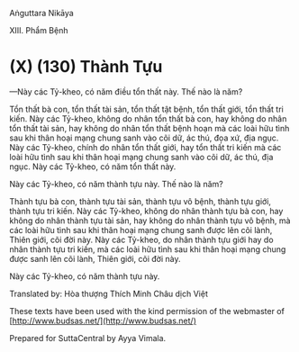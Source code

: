 Aṅguttara Nikāya

XIII. Phẩm Bệnh

# (X) (130) Thành Tựu

—Này các Tỷ-kheo, có năm điều tổn thất này. Thế nào là năm?

Tổn thất bà con, tổn thất tài sản, tổn thất tật bệnh, tổn thất giới, tổn thất tri kiến. Này các Tỷ-kheo, không do nhân tổn thất bà con, hay không do nhân tổn thất tài sản, hay không do nhân tổn thất bệnh hoạn mà các loài hữu tình sau khi thân hoại mạng chung sanh vào cõi dữ, ác thú, đọa xứ, địa ngục. Này các Tỷ-kheo, chính do nhân tổn thất giới, hay tổn thất tri kiến mà các loài hữu tình sau khi thân hoại mạng chung sanh vào cõi dữ, ác thú, địa ngục. Này các Tỷ-kheo, có năm tổn thất này.

Này các Tỷ-kheo, có năm thành tựu này. Thế nào là năm?

Thành tựu bà con, thành tựu tài sản, thành tựu vô bệnh, thành tựu giới, thành tựu tri kiến. Này các Tỷ-kheo, không do nhân thành tựu bà con, hay không do nhân thành tựu tài sản, hay không do nhân thành tựu vô bệnh, mà các loài hữu tình sau khi thân hoại mạng chung sanh được lên cõi lành, Thiên giới, cõi đời này. Này các Tỷ-kheo, do nhân thành tựu giới hay do nhân thành tựu tri kiến, mà các loài hữu tình sau khi thân hoại mạng chung được sanh lên cõi lành, Thiên giới, cõi đời này.

Này các Tỷ-kheo, có năm thành tựu này.

Translated by: Hòa thượng Thích Minh Châu dịch Việt

These texts have been used with the kind permission of the webmaster of [http://www.budsas.net/](http://www.budsas.net/)

Prepared for SuttaCentral by Ayya Vimala.